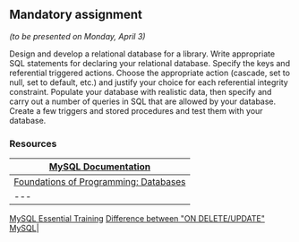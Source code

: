 ## Mandatory assignment
_(to be presented on Monday, April 3)_

Design and develop a relational database for a library. Write appropriate SQL statements for declaring your relational database. Specify the keys and referential triggered actions. Choose the appropriate action (cascade, set to null, set to default, etc.) and justify your choice for each referential integrity constraint. Populate your database with realistic data, then specify and carry out a number of queries in SQL that are allowed by your database. Create a few triggers and stored procedures and test them with your database.

### Resources
[MySQL Documentation](https://dev.mysql.com/doc/)|
---|
[Foundations of Programming: Databases](https://www.lynda.com/Programming-Foundations-tutorials/Foundations-Programming-Databases/412845-2.html)|
---|
[MySQL Essential Training](https://www.lynda.com/MySQL-tutorials/MySQL-Essential-Training/139986-2.html)
[Difference between "ON DELETE/UPDATE" MySQL](http://dba.stackexchange.com/questions/74627/difference-between-on-delete-cascade-on-update-cascade-in-mysql?answertab=votes#tab-top)|
